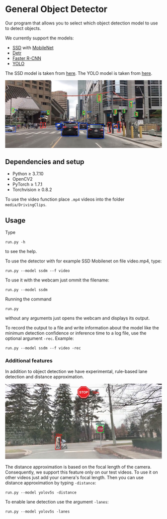 # General Object Detector
Our program that allows you to select which object detection model to use to detect objects.

We currently support the models:
* [SSD](https://arxiv.org/abs/1512.02325) with [MobileNet](https://arxiv.org/abs/1704.04861)
* [Detr](https://arxiv.org/abs/2005.12872)
* [Faster R-CNN](https://arxiv.org/abs/1506.01497)
* [YOLO](https://arxiv.org/abs/1804.02767)

The SSD model is taken from [here](https://github.com/qfgaohao/pytorch-ssd).
The YOLO model is taken from [here](https://github.com/ultralytics/yolov5).


![Intersection scene](media/detr-example.jpg)


## Dependencies and setup
* Python ≥ 3.7.10
* OpenCV2
* PyTorch ≥ 1.7.1
* Torchvision ≥ 0.8.2

To use the video function place `.mp4` videos into the folder `media/DrivingClips`.

## Usage
Type 
```
run.py -h
``` 

to see the help.

To use the detector with for example SSD Mobilenet on file video.mp4, type:

```
run.py --model ssdm --f video
```
To use it with the webcam just ommit the filename:
```
run.py --model ssdm
```
Running the command
```
run.py
```
without any arguments just opens the webcam and displays its output.

To record the output to a file and write information about the model like the minimum detection confidence or inference time to a log file, use the optional argument `-rec`. Example:

```
run.py --model ssdm --f video -rec
```

### Additional features
In addition to object detection we have experimental, rule-based lane detection and distance approximation.


![Distance approximation](media/distance-example.jpg)


The distance approximation is based on the focal length of the camera. Consequently, we support this feature only on our test videos. To use it on other videos just add your camera's focal length. Then you can use distance approximation by typing `-distance`:

```
run.py --model yolov5s -distance
```


To enable lane detection use the argument `-lanes`:

```
run.py --model yolov5s -lanes
```
